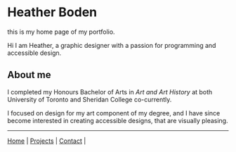 # Heather Boden

this is my home page of my portfolio. 


Hi I am Heather, a graphic designer with a passion for programming and accessible design. 

## About me


I completed my Honours Bachelor of Arts in _Art and Art History_ at both University of Toronto and Sheridan College co-currently. 

I focused on design for my art component of my degree, and I have since become interested in creating accessible designs, that are visually pleasing. 

 

----
[Home](/markdown-portfolio/) |
[Projects](projects.markdown) |
[Contact](contact.markdown) |